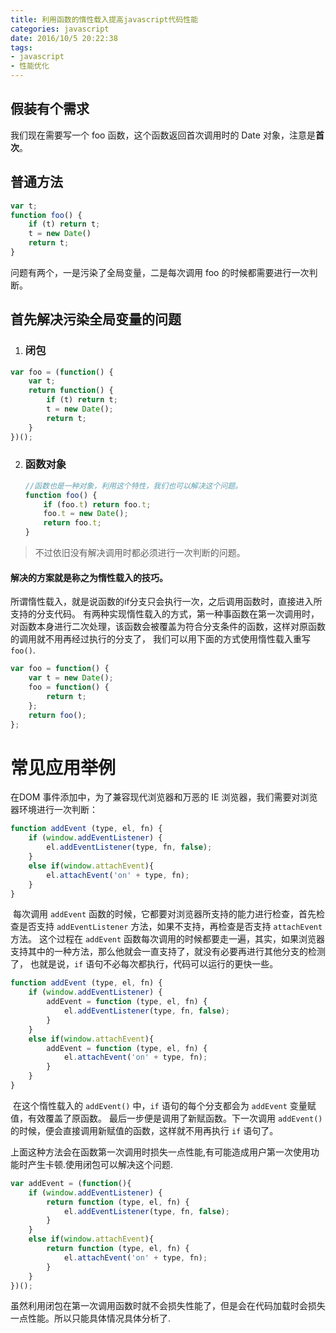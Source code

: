 ```yaml
---
title: 利用函数的惰性载入提高javascript代码性能
categories: javascript
date: 2016/10/5 20:22:38
tags:
- javascript
- 性能优化
---
```


## 假装有个需求

我们现在需要写一个 foo 函数，这个函数返回首次调用时的 Date 对象，注意是**首次**。

## 普通方法

```javascript
var t;
function foo() {
    if (t) return t;
    t = new Date()
    return t;
}
```

问题有两个，一是污染了全局变量，二是每次调用 foo 的时候都需要进行一次判断。

<!--more-->

## 首先解决污染全局变量的问题

1.  ### 闭包

   ```javascript
   var foo = (function() {
       var t;
       return function() {
           if (t) return t;
           t = new Date();
           return t;
       }
   })();
   ```

2. ### 函数对象

   ```javascript
   //函数也是一种对象，利用这个特性，我们也可以解决这个问题。
   function foo() {
       if (foo.t) return foo.t;
       foo.t = new Date();
       return foo.t;
   }
   ```

> 不过依旧没有解决调用时都必须进行一次判断的问题。

#### 解决的方案就是称之为惰性载入的技巧。

​	所谓惰性载入，就是说函数的if分支只会执行一次，之后调用函数时，直接进入所支持的分支代码。 有两种实现惰性载入的方式，第一种事函数在第一次调用时，对函数本身进行二次处理，该函数会被覆盖为符合分支条件的函数，这样对原函数的调用就不用再经过执行的分支了， 我们可以用下面的方式使用惰性载入重写 `foo()`.

```javascript
var foo = function() {
    var t = new Date();
    foo = function() {
        return t;
    };
    return foo();
};
```



# 常见应用举例

在DOM 事件添加中，为了兼容现代浏览器和万恶的 IE 浏览器，我们需要对浏览器环境进行一次判断：

```javascript
function addEvent (type, el, fn) {
    if (window.addEventListener) {
        el.addEventListener(type, fn, false);
    }
    else if(window.attachEvent){
        el.attachEvent('on' + type, fn);
    }
}
```

​	每次调用 `addEvent` 函数的时候，它都要对浏览器所支持的能力进行检查，首先检查是否支持 `addEventListener` 方法，如果不支持，再检查是否支持 `attachEvent` 方法。 这个过程在 `addEvent` 函数每次调用的时候都要走一遍，其实，如果浏览器支持其中的一种方法，那么他就会一直支持了，就没有必要再进行其他分支的检测了， 也就是说，`if` 语句不必每次都执行，代码可以运行的更快一些。

```javascript
function addEvent (type, el, fn) {
    if (window.addEventListener) {
        addEvent = function (type, el, fn) {
            el.addEventListener(type, fn, false);
        }
    }
    else if(window.attachEvent){
        addEvent = function (type, el, fn) {
            el.attachEvent('on' + type, fn);
        }
    }
}
```

​	在这个惰性载入的 `addEvent()` 中，`if` 语句的每个分支都会为 `addEvent` 变量赋值，有效覆盖了原函数。 最后一步便是调用了新赋函数。下一次调用 `addEvent()` 的时候，便会直接调用新赋值的函数，这样就不用再执行 `if` 语句了。

​	上面这种方法会在函数第一次调用时损失一点性能,有可能造成用户第一次使用功能时产生卡顿.使用闭包可以解决这个问题.

```javascript
var addEvent = (function(){
    if (window.addEventListener) {
        return function (type, el, fn) {
            el.addEventListener(type, fn, false);
        }
    }
    else if(window.attachEvent){
        return function (type, el, fn) {
            el.attachEvent('on' + type, fn);
        }
    }
})();
```

​	虽然利用闭包在第一次调用函数时就不会损失性能了，但是会在代码加载时会损失一点性能。所以只能具体情况具体分析了.